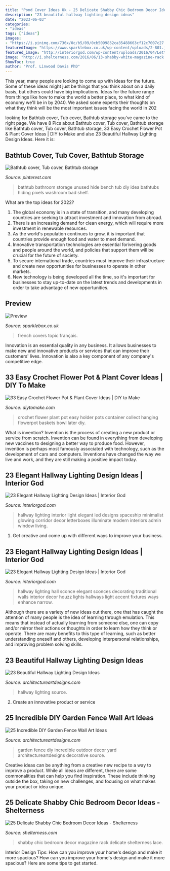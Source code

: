 ```yaml
---
title: "Pond Cover Ideas Uk - 25 Delicate Shabby Chic Bedroom Decor Ideas"
description: "23 beautiful hallway lighting design ideas"
date: "2023-06-03"
categories:
- "ideas"
tags: ["ideas"]
images:
- "https://i.pinimg.com/736x/0c/b5/09/0cb5099832ca35488663cf12c7007c27.jpg"
featuredImage: "https://www.sparklebox.co.uk/wp-content/uploads/2-801.jpg"
featured_image: "http://interiorgod.com/wp-content/uploads/2016/04/Letterboxes-of-light-illuminate-a-long-hallway.jpg"
image: "http://i.shelterness.com/2016/06/13-shabby-white-magazine-rack.jpg"
ShowToc: true
author: "Prof. Linwood Davis PhD"
---
```



This year, many people are looking to come up with ideas for the future. Some of these ideas might just be things that you think about on a daily basis, but others could have big implications. Ideas for the future range from things like how to make the world a better place, to what kind of economy we'll be in by 2040. We asked some experts their thoughts on what they think will be the most important issues facing the world in 202
	

		
looking for Bathtub cover, Tub cover, Bathtub storage you've came to the right page. We have 8 Pics about Bathtub cover, Tub cover, Bathtub storage like Bathtub cover, Tub cover, Bathtub storage, 33 Easy Crochet Flower Pot &amp; Plant Cover Ideas | DIY to Make and also 23 Beautiful Hallway Lighting Design Ideas. Here it is:
		
    
## Bathtub Cover, Tub Cover, Bathtub Storage

<img loading=lazy src="https://i.pinimg.com/736x/0c/b5/09/0cb5099832ca35488663cf12c7007c27.jpg" onerror="this.onerror=null;this.src='https://tse3.mm.bing.net/th?id=OIP.rpIUUkihzTBvZUyoEothxwHaJ3&amp;pid=15.1';" alt="Bathtub cover, Tub cover, Bathtub storage">

_Source: pinterest.com_

>bathtub bathroom storage unused hide bench tub diy idea bathtubs hiding pixels washroom bad shelf. 

	

What are the top ideas for 2022?
1. The global economy is in a state of transition, and many developing countries are seeking to attract investment and innovation from abroad.
2. There is an increasing demand for clean energy, which will require more investment in renewable resources.
3. As the world's population continues to grow, it is important that countries provide enough food and water to meet demand.
4. Innovative transportation technologies are essential forivering goods and people around the world, and policies that support them will be crucial for the future of society.
5. To secure international trade, countries must improve their infrastructure and create new opportunities for businesses to operate in other markets.
6. New technology is being developed all the time, so it's important for businesses to stay up-to-date on the latest trends and developments in order to take advantage of new opportunities.

    
## Preview

<img loading=lazy src="https://www.sparklebox.co.uk/wp-content/uploads/2-801.jpg" onerror="this.onerror=null;this.src='https://tse1.mm.bing.net/th?id=OIP.SVms14IIEV4hQolfGGIXogHaKe&amp;pid=15.1';" alt="Preview">

_Source: sparklebox.co.uk_

>french covers topic français. 

	

Innovation is an essential quality in any business. It allows businesses to make new and innovative products or services that can improve their customers' lives. Innovation is also a key component of any company's competitive edge.

    
## 33 Easy Crochet Flower Pot &amp; Plant Cover Ideas | DIY To Make

<img loading=lazy src="http://www.diytomake.com/wp-content/uploads/2017/01/Crochet-Flower-Pot-Cover-DIY.jpg" onerror="this.onerror=null;this.src='https://tse3.mm.bing.net/th?id=OIP.QZtCCSc5U-pXxreZ7slPKQHaKt&amp;pid=15.1';" alt="33 Easy Crochet Flower Pot &amp; Plant Cover Ideas | DIY to Make">

_Source: diytomake.com_

>crochet flower plant pot easy holder pots container collect hanging flowerpot baskets bowl later diy. 

	

What is invention?
Invention is the process of creating a new product or service from scratch. Invention can be found in everything from developing new vaccines to designing a better way to produce food. However, invention is perhaps most famously associated with technology, such as the development of cars and computers. Inventions have changed the way we live and work, and they are still making a positive impact today.

    
## 23 Elegant Hallway Lighting Design Ideas | Interior God

<img loading=lazy src="http://interiorgod.com/wp-content/uploads/2016/04/Letterboxes-of-light-illuminate-a-long-hallway.jpg" onerror="this.onerror=null;this.src='https://tse3.mm.bing.net/th?id=OIP.yU252kH3EHzRs9IYo5ncVgHaLM&amp;pid=15.1';" alt="23 Elegant Hallway Lighting Design Ideas | Interior God">

_Source: interiorgod.com_

>hallway lighting interior light elegant led designs spaceship minimalist glowing corridor decor letterboxes illuminate modern interiors admin window living. 

	

1. Get creative and come up with different ways to improve your business.

    
## 23 Elegant Hallway Lighting Design Ideas | Interior God

<img loading=lazy src="http://interiorgod.com/wp-content/uploads/2016/04/Hall-Traditional-design-ideas.jpg" onerror="this.onerror=null;this.src='https://tse2.mm.bing.net/th?id=OIP.R_iPg1WkxoN9lAv0XQJPUwHaLJ&amp;pid=15.1';" alt="23 Elegant Hallway Lighting Design Ideas | Interior God">

_Source: interiorgod.com_

>hallway lighting hall sconce elegant sconces decorating traditional walls interior decor houzz lights hallways light accent fixtures ways enhance narrow. 

	

Although there are a variety of new ideas out there, one that has caught the attention of many people is the idea of learning through emulation. This means that instead of actually learning from someone else, one can copy and/or mirror their actions or thoughts in order to learn how they think or operate. There are many benefits to this type of learning, such as better understanding oneself and others, developing interpersonal relationships, and improving problem solving skills.

    
## 23 Beautiful Hallway Lighting Design Ideas

<img loading=lazy src="https://www.architectureartdesigns.com/wp-content/uploads/2013/12/1445.jpg" onerror="this.onerror=null;this.src='https://tse2.mm.bing.net/th?id=OIP.HLk-5LK6_KsmMFwoF-FW4wAAAA&amp;pid=15.1';" alt="23 Beautiful Hallway Lighting Design Ideas">

_Source: architectureartdesigns.com_

>hallway lighting source. 

	

2. Create an innovative product or service 

    
## 25 Incredible DIY Garden Fence Wall Art Ideas

<img loading=lazy src="http://www.architectureartdesigns.com/wp-content/uploads/2014/04/141.jpg" onerror="this.onerror=null;this.src='https://tse2.mm.bing.net/th?id=OIP.zDH1Rns-inxSh0jJ32iw4wAAAA&amp;pid=15.1';" alt="25 Incredible DIY Garden Fence Wall Art Ideas">

_Source: architectureartdesigns.com_

>garden fence diy incredible outdoor decor yard architectureartdesigns decorative source. 

	

Creative ideas can be anything from a creative new recipe to a way to improve a product. While all ideas are different, there are some commonalities that can help you find inspiration. These include thinking outside the box, taking on new challenges, and focusing on what makes your product or idea unique.

    
## 25 Delicate Shabby Chic Bedroom Decor Ideas - Shelterness

<img loading=lazy src="http://i.shelterness.com/2016/06/13-shabby-white-magazine-rack.jpg" onerror="this.onerror=null;this.src='https://tse2.mm.bing.net/th?id=OIP.qa5f9Mwy-nhpujdljBfr0AHaJ8&amp;pid=15.1';" alt="25 Delicate Shabby Chic Bedroom Decor Ideas - Shelterness">

_Source: shelterness.com_

>shabby chic bedroom decor magazine rack delicate shelterness lace. 

	

Interior Design Tips: How can you improve your home's design and make it more spacious?
How can you improve your home's design and make it more spacious? Here are some tips to get started.

